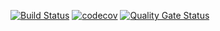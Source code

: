 [![Build Status](https://travis-ci.org/GetFire/likelihood-of-natural-disaster.svg?branch=master)](https://travis-ci.org/GetFire/likelihood-of-natural-disaster) 
[![codecov](https://codecov.io/gh/GetFire/likelihood-of-natural-disaster/branch/master/graph/badge.svg)](https://codecov.io/gh/GetFire/likelihood-of-natural-disaster)
[![Quality Gate Status](https://sonarcloud.io/api/project_badges/measure?project=myProject%3Alikelihood-of-natural-disaster&metric=alert_status)](https://sonarcloud.io/dashboard?id=myProject%3Alikelihood-of-natural-disaster)